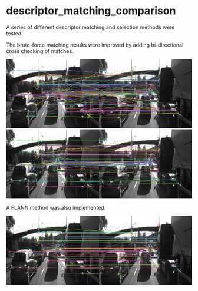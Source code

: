 # descriptor_matching_comparison

A series of different descriptor matching and selection methods were tested.

The brute-force matching results were improved by adding bi-directional cross checking of matches.

<img src="out/BFMatch-NN-BRISKsmall-crosscheckoff.png" width="1442" height="187" />
<img src="out/BFMatch-NN-BRISKsmall-crosscheckon.png" width="1442" height="187" />

A FLANN method was also implemented.

<img src="out/FLANN-KNN-BRISKsmall.png" width="1442" height="187" />
